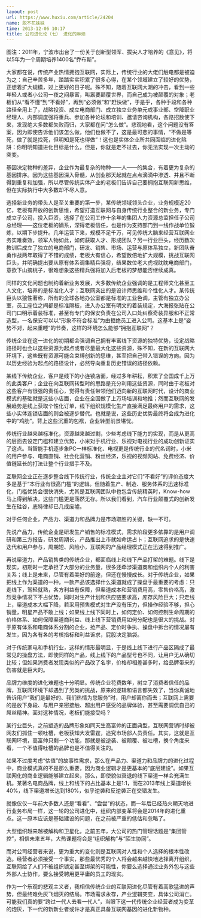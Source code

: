 ```yaml
---
layout: post
url: https://www.huxiu.com/article/24204
name: 脱不花妹妹
time: 2013-12-06 10:17
title: 公司进化论（七） 进化的麻烦
---
```

图注：2011年，宁波市出台了一份关于创新型领军、拔尖人才培养的《意见》，将以5年为一个周期培养1400名“乔布斯”。

大家都在说，传统产业热情拥抱互联网，实际上，传统行业的大佬们触电都是被迫为之：自己辛苦多年，踏踏实实积累了很多心得，在某个领域建立了较好的优势，正想着扩大规模，过上更好的日子呢。殊不知，随着互联网大潮的冲击，看到一些年轻人或者小公司一夜之间暴富，叫嚣要颠覆世界，而自己成为被颠覆的对象；老板们从“看不懂”到“不看好”，再到“必须做”和“赶快做”，于是乎，各种手段和各种路径全用上了，战略投资、成立电商部门、成立独立业务单元或事业部、空降职业经理人、内部调度强将重兵、参加各种论坛和培训、邀请咨询机构，各路招数使下来，发现绝大多数都失败而归，大家都在问“怎么做”。悲观地看，这个问题没有答案，因为即使告诉他们该怎么做，他们也做不了，这是最可悲的事情，“不做是等死，做了就是找死，但明知是死也得做”！这也是实体企业所共同面临的进化陷阱：你明明知道进化目标是什么，但是，你就是走不过去，你无法实现一次主动的突变。

基因决定物种的差异，企业作为最复杂的物种——人——的集合，有着更为复杂的基因排序。因为这些基因深入骨髓，从创业那天起就在点点滴滴中渗透、并且不断得到重复和加强，所以尽管传统实体产业的老板们告诉自己要拥抱互联网新思维，但在实际执行中大多数却不尽人意。

选择新业务的带头人是至关重要的第一步，某传统领域领头企业，业务规模近20亿，老板有开放的创新思维，希望打造互联网与自身传统行业整合的新业务，专门成立子公司，投入巨资，选择了在公司工作十余年的集团人力资源总监担任子公司总经理——这位老板的嫡系，深得老板信任，也是作为支持部门到一线作战单位锻炼，以期下步提升。几年运营下来，规模不足千万，可见传统大脑来经营互联网业务实难奏效，领军人物如此，如何获取人才、形成团队？另一行业巨头，经历数次教训后成立了独立的电商部门，研发、销售、市场、运营与原体系独立，新团队奋勇作战两年取得了不错的成绩，老板大有信心，希望数倍地扩大规模，挑战互联网巨头，并明确提出要从原有体系调集精兵强将，结果数位老大虎视眈眈电商部门，意欲下山摘桃子，很难想象这些精兵强将加入后老板的梦想能否继续成真。

同样的文化问题也制约着新业务发展，大多数传统企业强调的是工程师文化甚至工人文化，培养的是标准化人才；互联网突出的是设计师思维和个性化人才。某传统巨头以狼性著称，所有的全球各地办公室都是标准的工业色调，主管有独立办公室，员工座位之间都是标准隔板，进入办公室有明文的着装规定，大海报张贴在公司门口明示着装标准，甚至有专门的保安负责在公司入口处纠察奇装异服和不正常造型，一名保安可以以“形象不符合标准”为由拒绝员工进入公司。这基本上是“姿势不对，起来重睡”的节奏，这样的环境怎么能够“拥抱互联网”？

传统企业在这一进化的初期都会强调自己拥有丰富线下资源的独特优势，设定战略路径时也会以这些资源为起点或者尽量最大化这些资源，殊不知，在新的互联网大环境下，这些既有资源可能会束缚创新的思维，甚至把自己带入错误的方向。因为以历史经验为起点的路径设计，必然导向重复历史错误的路径依赖。

某线下传统企业，客户是线下的小连锁店面，经过多年耕耘，积累了全国成千上万的此类客户；企业在向互联网转型时的思路是充分利用这些资源，同时由于老板对这些客户有很强的责任心，觉得有责任带领他们迈向新的互联网时代，设计的商业模式的基础就是这些小店面，企业在全国做了上万场培训和地推；然而互联网的发展趋势是线上获取个性化订单，线下组织规模化生产直接满足最终用户的需求，这些小实体连锁店面的则会被逐步替代。也就是说，这些历史优势最终将会成为进化中的“鸡肋”。背上这些沉重的包袱，企业转型前景堪忧。

传统行业越来越标准化，资源越来越过剩，少些考虑线下能力的实现，而是从更高的层面去设定门槛和建立优势，小米对手机行业、乐视对电视行业的成功创新证实了这点。当智能手机逐步象PC一样标准化、电视更是传统行业的代名词时，小米的用户参与、电商直销、社会化营销、粉丝经济，乐视的视频网站、免费经济、价值链延长的打法让整个行业措手不及。

互联网企业正在逐步整合线下传统行业，传统企业主对它们“不看好”的评价态度大多是基于“本行业有很高门槛”的逻辑。但随着生产、制造、服务体系的迅速标准化，门槛优势会很快消失，尤其是互联网团队中也包含传统精英时，Know-how马上得到解决，这些门槛更是荡然无存。所以我们看到，汽车行业颠覆式的创新发生在硅谷，底特律却已几成废墟。

对于任何企业，产品力、渠道力和品牌力是市场取胜的关键，缺一不可。

先说产品力，传统企业是研发生产销售的标准模式，需求阶段更多依靠的是用户调研和第三方报告，研发周期长，产品推出上市就如命运占卜；互联网追求的是快速迭代和用户参与，周期短、风险小，互联网的产品经理模式正在迅速得到推广。

再说渠道力，产品销售类的传统企业，都面临线上和线下产品打架的难题。线下是现实，初期时一定承担了大部分的业务量，很多还牵涉渠道商和组织内个人的利害关系；线上是未来，尽管有着美好的前途，但还在慢慢成长。对于传统企业，如果把线上作为渠道的一种，一款产品该选择什么渠道就成了操盘手最重要的考虑：只走线下，驾轻就熟，各方利益有保障，但渠道成本和营销费用高，零售价格高，激烈竞争情况下不占优势，同时对生产计划和供应链要求高，库存风险巨大；只走线上，渠道成本大幅下降，若采用预售模式对生产没有压力，但操作经验不够，担心销量，明星产品不敢上线；如果线上线下同时上，如何定价、如何控制生命周期的价格体系、如何保障渠道商利益、线上线下营销费用如何分配也是很大的挑战。对于原有体系和电商体系分割的企业，抢产品、定价时争执、操盘中拆台的情况屡有发生，因为各有各的考核指标和利益诉求，屁股决定脑袋。

对于传统家电和手机行业，这样的情形最明显，于是线上线下进行产品区隔成了最常见的操盘方法，即使同样的产品，线上线下的产品型号也不同，让用户无从确切比较；但如果消费者发现类似的产品改了名字，价格却相差甚多时，给品牌带来的伤害就是巨大的。

品牌力维度的进化难题也十分明显。传统企业花费数年，树立了消费者信任的品牌，互联网环境下却遇到了另类的挑战，原来的逻辑和语言都失效了，当你真诚地告诉用户“我们是最好的、我们热情为您服务”时，用户却离你而去；互联网上需要的是放下身段、与用户亲密接触、超出用户感受的品牌体验，甚至需要调侃自己的屌丝精神。面对这种情况，老板们能接受吗？

某行业巨头，之前塑造的品牌形象如同天生高富帅的正面典型，互联网营销时却被网友们抓住一顿吐槽，老板获知大发雷霆，追究市场部人员责任。其实，这就是互联网环境，高富帅只剩一个功能，那就是被逆袭、被颠覆、被吐槽，换个角度来看，一个不值得吐槽的品牌也是不值得关注的。

如果不过度考虑“估值”的故事性需求，那么在产品力、渠道力和品牌力的进化过程中，商业模式真的不是那么重要，因为商业逻辑才是更基本的“底层建设”。如果互联网化的商业逻辑能够建立起来，那么，即使貌似衰退的线下渠道一样会充满生机。某著名电商品牌，线上和线下的占比基本上是1:1，而在2013年线上渠道增长40%，线下渠道增长达到180%，似乎逆袭和反逆袭正在交错发生。

就像仅仅一年前大多数人还是“看看”、“尝尝”的状态，而一年后已经热火朝天地进行业务布局一样，这一轮的公司进化中，组织内部变革将会是2014年的进化重点。这一原本应该是基础建设的问题，在之前被严重的低估和忽略了。

大型组织越来越被解构和卫星化，之前五年，大公司的热门管理话题是“集团管控”，相信未来五年，大热课题将会是“组织解构”与“陌生协同”。

而对公司经营者来说，更为重大的变化则是互联网对人性和个人选择的根本性改造。经营者必须接受一个事实，那些最优秀的个人将会越来越快地选择离开组织，互联网给了人们不被组织锁定甚至绑架的可能性，你要么选择通过业务外包与这些外部人士协作，要么接受聘用更平庸的员工的现实。

作为一个乐观的悲观主义者，我相信传统企业的互联网进化尽管有着高歌猛进的声势，但最终难免灰飞烟灭的结局。市场需求永存，产业逻辑突变，具体公司消亡。可能我们真的要“跨过一代人去看一代人”，当眼下这一代传统企业经营者成为变革的炮灰，下一代的新新业者或许才是真正具备互联网基因的进化新物种。

